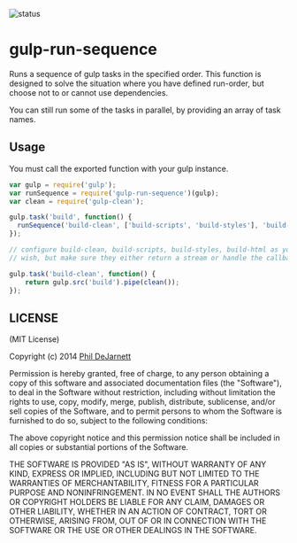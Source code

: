 ![status](https://secure.travis-ci.org/overzealous/gulp-run-sequence.png?branch=master)

gulp-run-sequence
=======

Runs a sequence of gulp tasks in the specified order.  This function is designed to solve the situation where you have defined run-order, but choose not to or cannot use dependencies.

You can still run some of the tasks in parallel, by providing an array of task names.

Usage
-----

You must call the exported function with your gulp instance.

```javascript
var gulp = require('gulp');
var runSequence = require('gulp-run-sequence')(gulp);
var clean = require('gulp-clean');

gulp.task('build', function() {
  runSequence('build-clean', ['build-scripts', 'build-styles'], 'build-html');
});

// configure build-clean, build-scripts, build-styles, build-html as you
// wish, but make sure they either return a stream or handle the callback

gulp.task('build-clean', function() {
	return gulp.src('build').pipe(clean());
});

```

LICENSE
-------

(MIT License)

Copyright (c) 2014 [Phil DeJarnett](http://overzealous.com)

Permission is hereby granted, free of charge, to any person obtaining
a copy of this software and associated documentation files (the
"Software"), to deal in the Software without restriction, including
without limitation the rights to use, copy, modify, merge, publish,
distribute, sublicense, and/or sell copies of the Software, and to
permit persons to whom the Software is furnished to do so, subject to
the following conditions:

The above copyright notice and this permission notice shall be
included in all copies or substantial portions of the Software.

THE SOFTWARE IS PROVIDED "AS IS", WITHOUT WARRANTY OF ANY KIND,
EXPRESS OR IMPLIED, INCLUDING BUT NOT LIMITED TO THE WARRANTIES OF
MERCHANTABILITY, FITNESS FOR A PARTICULAR PURPOSE AND
NONINFRINGEMENT. IN NO EVENT SHALL THE AUTHORS OR COPYRIGHT HOLDERS BE
LIABLE FOR ANY CLAIM, DAMAGES OR OTHER LIABILITY, WHETHER IN AN ACTION
OF CONTRACT, TORT OR OTHERWISE, ARISING FROM, OUT OF OR IN CONNECTION
WITH THE SOFTWARE OR THE USE OR OTHER DEALINGS IN THE SOFTWARE.
